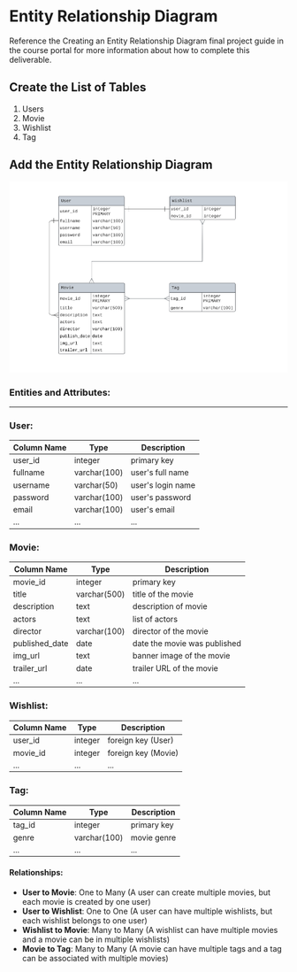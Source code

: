 # Entity Relationship Diagram

Reference the Creating an Entity Relationship Diagram final project guide in the course portal for more information about how to complete this deliverable.

## Create the List of Tables

1. Users
2. Movie
3. Wishlist
4. Tag

## Add the Entity Relationship Diagram

![image info](./wireframe_images/ERD.png)

### Entities and Attributes:

---

### User:

| Column Name | Type          | Description       |
|-------------|---------------|-------------------|
| user_id     | integer       | primary key       |
| fullname    | varchar(100)  | user's full name  |
| username    | varchar(50)   | user's login name |
| password    | varchar(100)  | user's password   |
| email       | varchar(100)  | user's email      |
| ...         | ...           | ...               |

### Movie:

| Column Name     | Type          | Description                    |
|-----------------|---------------|--------------------------------|
| movie_id        | integer       | primary key                    |
| title           | varchar(500)  | title of the movie             |
| description     | text          | description of movie           |
| actors          | text          | list of actors                 |
| director        | varchar(100)  | director of the movie          |
| published_date  | date          | date the movie was published   |
| img_url         | text          | banner image of the movie      |
| trailer_url     | date          | trailer URL of the movie       |
| ...             | ...           | ...                            |

### Wishlist:

| Column Name | Type    | Description         |
|-------------|---------|---------------------|
| user_id     | integer | foreign key (User)  |
| movie_id    | integer | foreign key (Movie) |
| ...         | ...     | ...                 |

### Tag:

| Column Name | Type          | Description  |
|-------------|---------------|--------------|
| tag_id      | integer       | primary key  |
| genre       | varchar(100)  | movie genre  |
| ...         | ...           | ...          |


#### Relationships:

- **User to Movie**: One to Many (A user can create multiple movies, but each movie is created by one user)
- **User to Wishlist**: One to One (A user can have multiple wishlists, but each wishlist belongs to one user)
- **Wishlist to Movie**: Many to Many (A wishlist can have multiple movies and a movie can be in multiple wishlists)
- **Movie to Tag**: Many to Many (A movie can have multiple tags and a tag can be associated with multiple movies)